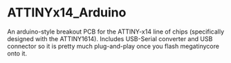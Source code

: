 # ATTINYx14_Arduino
An arduino-style breakout PCB for the ATTINY-x14 line of chips (specifically designed with the ATTINY1614).  Includes USB-Serial converter and USB connector so it is pretty much plug-and-play once you flash megatinycore onto it.
